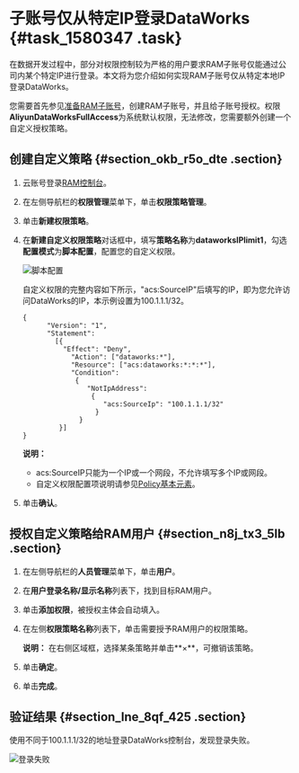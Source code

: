 # 子账号仅从特定IP登录DataWorks {#task_1580347 .task}

在数据开发过程中，部分对权限控制较为严格的用户要求RAM子账号仅能通过公司内某个特定IP进行登录。本文将为您介绍如何实现RAM子账号仅从特定本地IP登录DataWorks。

您需要首先参见[准备RAM子账号](../intl.zh-CN/准备工作/管理员使用云账号/准备RAM子账号.md#)，创建RAM子账号，并且给子账号授权。权限**AliyunDataWorksFullAccess**为系统默认权限，无法修改，您需要额外创建一个自定义授权策略。

## 创建自定义策略 {#section_okb_r5o_dte .section}

1.  云账号登录[RAM控制台](https://ram.console.aliyun.com/)。
2.  在左侧导航栏的**权限管理**菜单下，单击**权限策略管理**。
3.  单击**新建权限策略**。
4.  在**新建自定义权限策略**对话框中，填写**策略名称**为**dataworksIPlimit1**，勾选**配置模式**为**脚本配置**，配置您的自定义权限。 

    ![脚本配置](http://static-aliyun-doc.oss-cn-hangzhou.aliyuncs.com/assets/img/125807/156523050938925_zh-CN.png)

    自定义权限的完整内容如下所示，"acs:SourceIP"后填写的IP，即为您允许访问DataWorks的IP，本示例设置为100.1.1.1/32。

    ``` {#codeblock_qvr_kt4_m8w .language-json}
    {
          "Version": "1",
          "Statement":
            [{
              "Effect": "Deny",
                "Action": ["dataworks:*"],
                "Resource": ["acs:dataworks:*:*:*"],
                "Condition":
                 {
                    "NotIpAddress":
                     {
                        "acs:SourceIp": "100.1.1.1/32"
                      }
                  }
             }]
    }
    ```

    **说明：** 

    -   acs:SourceIP只能为一个IP或一个网段，不允许填写多个IP或网段。
    -   自定义权限配置项说明请参见[Policy基本元素](../../intl.zh-CN/用户指南/权限策略/权限策略语言/权限策略基本元素.md#)。
5.  单击**确认**。

## 授权自定义策略给RAM用户 {#section_n8j_tx3_5lb .section}

1.  在左侧导航栏的**人员管理**菜单下，单击**用户**。
2.  在**用户登录名称/显示名称**列表下，找到目标RAM用户。
3.  单击**添加权限**，被授权主体会自动填入。
4.  在左侧**权限策略名称**列表下，单击需要授予RAM用户的权限策略。 

    **说明：** 在右侧区域框，选择某条策略并单击**×**，可撤销该策略。

5.  单击**确定**。
6.  单击**完成**。

## 验证结果 {#section_lne_8qf_425 .section}

使用不同于100.1.1.1/32的地址登录DataWorks控制台，发现登录失败。

![登录失败](http://static-aliyun-doc.oss-cn-hangzhou.aliyuncs.com/assets/img/125807/156523050938934_zh-CN.png)

